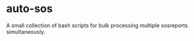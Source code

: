 # auto-sos
A small collection of bash scripts for bulk processing multiple sosreports simultaneously. 
